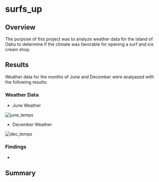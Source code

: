 # surfs_up
## Overview
The purpose of this project was to analyze weather data for the island of Oahu to determine if the climate was favorable for opening a surf and ice cream shop.
## Results
Weather data for the months of June and December were analyazed with the following results:
### Weather Data
* June Weather

![june_temps](https://user-images.githubusercontent.com/106352711/182456380-2659c994-7445-4556-bf5f-5e1a690d2fa0.png)
* December Weather

![dec_temps](https://user-images.githubusercontent.com/106352711/182456416-5dbc2261-aab0-4429-ae1f-630bf73f426a.png)
### Findings
* 
## Summary
